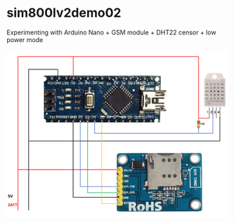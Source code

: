 # sim800lv2demo02
Experimenting with Arduino Nano + GSM module + DHT22 censor + low power mode

![alt text](https://github.com/DmitryLapshov/sim800lv2demo02/blob/main/ArduinoNanoSIM800L_RST_DHT.png)
